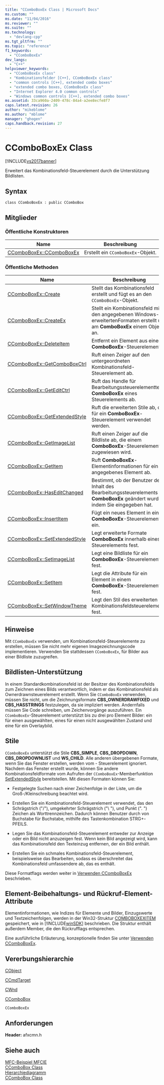 ```yaml
---
title: "CComboBoxEx Class | Microsoft Docs"
ms.custom: ""
ms.date: "11/04/2016"
ms.reviewer: ""
ms.suite: ""
ms.technology: 
  - "devlang-cpp"
ms.tgt_pltfrm: ""
ms.topic: "reference"
f1_keywords: 
  - "CComboBoxEx"
dev_langs: 
  - "C++"
helpviewer_keywords: 
  - "CComboBoxEx class"
  - "Kombinationsfelder [C++], CComboBoxEx class"
  - "common controls [C++], extended combo boxes"
  - "extended combo boxes, CComboBoxEx class"
  - "Internet Explorer 4.0 common controls"
  - "Windows common controls [C++], extended combo boxes"
ms.assetid: 33ca960a-2409-478c-84a4-a2ee8ecfe8f7
caps.latest.revision: 26
author: "mikeblome"
ms.author: "mblome"
manager: "ghogen"
caps.handback.revision: 27
---
```

# CComboBoxEx Class
[!INCLUDE[vs2017banner](../../assembler/inline/includes/vs2017banner.md)]

Erweitert das Kombinationsfeld\-Steuerelement durch die Unterstützung Bildlisten.  
  
## Syntax  
  
```  
class CComboBoxEx : public CComboBox  
```  
  
## Mitglieder  
  
### Öffentliche Konstruktoren  
  
|Name|Beschreibung|  
|----------|------------------|  
|[CComboBoxEx::CComboBoxEx](../Topic/CComboBoxEx::CComboBoxEx.md)|Erstellt ein `CComboBoxEx`\-Objekt.|  
  
### Öffentliche Methoden  
  
|Name|Beschreibung|  
|----------|------------------|  
|[CComboBoxEx::Create](../Topic/CComboBoxEx::Create.md)|Stellt das Kombinationsfeld erstellt und fügt es an den `CComboBoxEx`\-Objekt.|  
|[CComboBoxEx::CreateEx](../Topic/CComboBoxEx::CreateEx.md)|Stellt ein Kombinationsfeld mit den angegebenen Windows\-erweitertenFormaten erstellt und am **ComboBoxEx** einem Objekt an.|  
|[CComboBoxEx::DeleteItem](../Topic/CComboBoxEx::DeleteItem.md)|Entfernt ein Element aus einem **ComboBoxEx**\-Steuerelement.|  
|[CComboBoxEx::GetComboBoxCtrl](../Topic/CComboBoxEx::GetComboBoxCtrl.md)|Ruft einen Zeiger auf den untergeordneten Kombinationsfeld\-Steuerelement ab.|  
|[CComboBoxEx::GetEditCtrl](../Topic/CComboBoxEx::GetEditCtrl.md)|Ruft das Handle für Bearbeitungssteuerelementteil **ComboBoxEx** eines Steuerelements ab.|  
|[CComboBoxEx::GetExtendedStyle](../Topic/CComboBoxEx::GetExtendedStyle.md)|Ruft die erweiterten Stile ab, die für ein **ComboBoxEx**\-Steuerelement verwendet werden.|  
|[CComboBoxEx::GetImageList](../Topic/CComboBoxEx::GetImageList.md)|Ruft einen Zeiger auf die Bildliste ab, die einem **ComboBoxEx**\-Steuerelement zugewiesen wird.|  
|[CComboBoxEx::GetItem](../Topic/CComboBoxEx::GetItem.md)|Ruft **ComboBoxEx**\-Elementinformationen für ein angegebenes Element ab.|  
|[CComboBoxEx::HasEditChanged](../Topic/CComboBoxEx::HasEditChanged.md)|Bestimmt, ob der Benutzer den Inhalt des Bearbeitungssteuerelements **ComboBoxEx** geändert wurde, indem Sie eingegeben hat.|  
|[CComboBoxEx::InsertItem](../Topic/CComboBoxEx::InsertItem.md)|Fügt ein neues Element in einem **ComboBoxEx**\-Steuerelement ein.|  
|[CComboBoxEx::SetExtendedStyle](../Topic/CComboBoxEx::SetExtendedStyle.md)|Legt erweiterte Formate **ComboBoxEx** innerhalb eines \- Steuerelements fest.|  
|[CComboBoxEx::SetImageList](../Topic/CComboBoxEx::SetImageList.md)|Legt eine Bildliste für ein **ComboBoxEx**\-Steuerelement fest.|  
|[CComboBoxEx::SetItem](../Topic/CComboBoxEx::SetItem.md)|Legt die Attribute für ein Element in einem **ComboBoxEx**\-Steuerelement fest.|  
|[CComboBoxEx::SetWindowTheme](../Topic/CComboBoxEx::SetWindowTheme.md)|Legt den Stil des erweiterten Kombinationsfeldsteuerelements fest.|  
  
## Hinweise  
 Mit `CComboBoxEx` verwenden, um Kombinationsfeld\-Steuerelemente zu erstellen, müssen Sie nicht mehr eigenen Imagezeichnungscode implementieren.  Verwenden Sie stattdessen `CComboBoxEx`, für Bilder aus einer Bildliste zuzugreifen.  
  
## Bildlisten\-Unterstützung  
 In einem Standardkombinationsfeld ist der Besitzer des Kombinationsfelds zum Zeichnen eines Bilds verantwortlich, indem er das Kombinationsfeld als Ownerdrawnsteuerelement erstellt.  Wenn Sie `CComboBoxEx` verwenden, müssen Sie nicht, um die Zeichnungsformate **CBS\_OWNERDRAWFIXED** und **CBS\_HASSTRINGS** festzulegen, da sie impliziert werden.  Andernfalls müssen Sie Code schreiben, um Zeichenvorgänge auszuführen.  Ein `CComboBoxEx`\-Steuerelement unterstützt bis zu drei pro Element Bilder: ein für einen ausgewählten, eines für einen nicht ausgewählten Zustand und eine für ein Overlaybild.  
  
## Stile  
 `CComboBoxEx` unterstützt die Stile **CBS\_SIMPLE**, **CBS\_DROPDOWN**, **CBS\_DROPDOWNLIST** und **WS\_CHILD**.  Alle anderen übergebenen Formate, wenn Sie das Fenster erstellen, werden vom \- Steuerelement ignoriert.  Nachdem das Fenster erstellt wurde, können Sie andere Kombinationsfeldformate vom Aufrufen der `CComboBoxEx`\-Memberfunktion [SetExtendedStyle](../Topic/CComboBoxEx::SetExtendedStyle.md) bereitstellen.  Mit diesen Formaten können Sie:  
  
-   Festgelegte Suchen nach einer Zeichenfolge in der Liste, um die Groß\-\/Kleinschreibung beachtet wird.  
  
-   Erstellen Sie ein Kombinationsfeld\-Steuerelement verwendet, das den Schrägstrich \("\/"\), umgekehrter Schrägstrich \("\\ "\), und Punkt \(". "\) Zeichen als Worttrennzeichen.  Dadurch können Benutzer durch von Buchstabe für Buchstabe, mithilfe des Tastenkombination STRG\+\-PFEILS.  
  
-   Legen Sie das Kombinationsfeld\-Steuerelement entweder zur Anzeige oder ein Bild nicht anzuzeigen fest.  Wenn kein Bild angezeigt wird, kann das Kombinationsfeld den Texteinzug entfernen, der ein Bild enthält.  
  
-   Erstellen Sie ein schmales Kombinationsfeld\-Steuerelement, beispielsweise das Bearbeiten, sodass es überschreitet das Kombinationsfeld umfassendere ab, das es enthält.  
  
 Diese Formatflags werden weiter in [Verwenden CComboBoxEx](../../mfc/using-ccomboboxex.md) beschrieben.  
  
## Element\-Beibehaltungs\- und Rückruf\-Element\-Attribute  
 Elementinformationen, wie Indizes für Elemente und Bilder, Einzugswerte und Textzeichenfolgen, werden in der Win32\-Struktur [COMBOBOXEXITEM](http://msdn.microsoft.com/library/windows/desktop/bb775746) gespeichert, wie in [!INCLUDE[winSDK](../../atl/includes/winsdk_md.md)] beschrieben.  Die Struktur enthält außerdem Member, die den Rückrufflags entsprechen.  
  
 Eine ausführliche Erläuterung, konzeptionelle finden Sie unter [Verwenden CComboBoxEx](../../mfc/using-ccomboboxex.md).  
  
## Vererbungshierarchie  
 [CObject](../../mfc/reference/cobject-class.md)  
  
 [CCmdTarget](../../mfc/reference/ccmdtarget-class.md)  
  
 [CWnd](../../mfc/reference/cwnd-class.md)  
  
 [CComboBox](../../mfc/reference/ccombobox-class.md)  
  
 `CComboBoxEx`  
  
## Anforderungen  
 **Header:** afxcmn.h  
  
## Siehe auch  
 [MFC\-Beispiel MFCIE](../../top/visual-cpp-samples.md)   
 [CComboBox Class](../../mfc/reference/ccombobox-class.md)   
 [Hierarchiediagramm](../../mfc/hierarchy-chart.md)   
 [CComboBox Class](../../mfc/reference/ccombobox-class.md)
